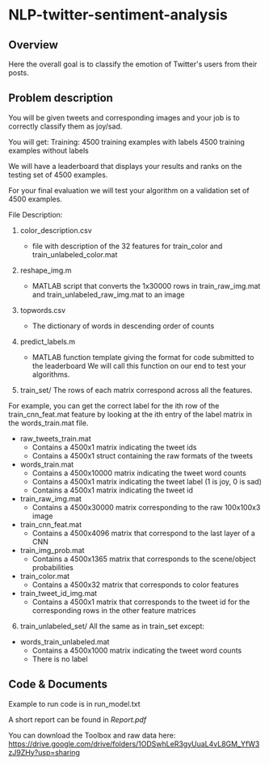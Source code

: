 # NLP-twitter-sentiment-analysis
## Overview
Here the overall goal is to classify the emotion of Twitter's users from their posts.

## Problem description
You will be given tweets and corresponding images and your job is to correctly classify them as joy/sad.

You will get:
Training:
4500 training examples with labels
4500 training examples without labels

We will have a leaderboard that displays your results and ranks on the testing set of 4500 examples.

For your final evaluation we will test your algorithm on a validation set of 4500 examples.


File Description:
1) color_description.csv
	- file with description of the 32 features for train_color and train_unlabeled_color.mat
2) reshape_img.m
	- MATLAB script that converts the 1x30000 rows in train_raw_img.mat and train_unlabeled_raw_img.mat to an image
3) topwords.csv
	- The dictionary of words in descending order of counts
4) predict_labels.m
	- MATLAB function template giving the format for code submitted to the leaderboard
	  We will call this function on our end to test your algorithms.

5) train_set/
The rows of each matrix correspond across all the features.

For example, you can get the correct label for the ith row of the
train_cnn_feat.mat feature by looking at the ith entry of the label
matrix in the words_train.mat file.

  - raw_tweets_train.mat
	- Contains a 4500x1 matrix indicating the tweet ids
	- Contains a 4500x1 struct containing the raw formats of the tweets
  - words_train.mat
	- Contains a 4500x10000 matrix indicating the tweet word counts
	- Contains a 4500x1 matrix indicating the tweet label (1 is joy, 0 is sad)
	- Contains a 4500x1 matrix indicating the tweet id
  - train_raw_img.mat
	- Contains a 4500x30000 matrix corresponding to the raw 100x100x3 image
  - train_cnn_feat.mat
	- Contains a 4500x4096 matrix that correspond to the last layer of a CNN
  - train_img_prob.mat
	- Contains a 4500x1365 matrix that corresponds to the scene/object probabilities
  - train_color.mat
	- Contains a 4500x32 matrix that corresponds to color features
  - train_tweet_id_img.mat
	- Contains a 4500x1 matrix that corresponds to the tweet id for the corresponding rows in the other feature matrices
  
6) train_unlabeled_set/
  All the same as in train_set except:
  - words_train_unlabeled.mat
	- Contains a 4500x1000 matrix indicating the tweet word counts
	- There is no label

## Code & Documents
Example to run code is in run_model.txt

A short report can be found in *Report.pdf*

You can download the Toolbox and raw data here:
https://drive.google.com/drive/folders/1ODSwhLeR3gyUuaL4vL8GM_YfW3zJ9ZHy?usp=sharing
